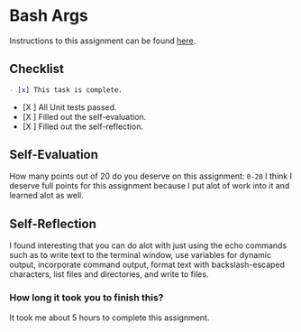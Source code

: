 # Bash Args

Instructions to this assignment can be found [here](https://it3038c.github.io/modules/4/bash-args).

## Checklist

```md
- [x] This task is complete.
```

- [X ] All Unit tests passed.
- [X ] Filled out the self-evaluation.
- [X ] Filled out the self-reflection.

## Self-Evaluation

How many points out of 20 do you deserve on this assignment: `0-20`
I think I deserve full points for this assignment because I put alot of work into it and learned alot as well.

## Self-Reflection
<!-- What did you learn that you found interesting -->
I found interesting that you can do alot with just using the echo commands such as to write text to the terminal window, use variables for dynamic output, incorporate command output, format text with backslash-escaped characters, list files and directories, and write to files.
### How long it took you to finish this?

It took me about 5 hours to complete this assignment.
